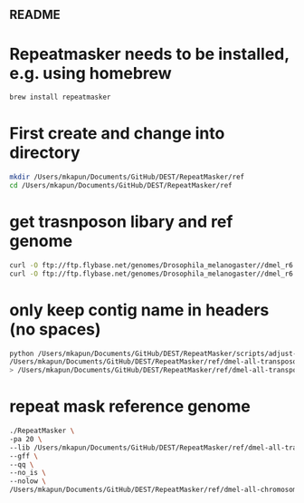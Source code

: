 ## README

# Repeatmasker needs to be installed, e.g. using homebrew

```bash
brew install repeatmasker
```

# First create and change into directory

```bash
mkdir /Users/mkapun/Documents/GitHub/DEST/RepeatMasker/ref
cd /Users/mkapun/Documents/GitHub/DEST/RepeatMasker/ref
```

# get trasnposon libary and ref genome
```bash
curl -O ftp://ftp.flybase.net/genomes/Drosophila_melanogaster//dmel_r6.10_FB2016_02/fasta/dmel-all-transposon-r6.10.fasta.gz
curl -O ftp://ftp.flybase.net/genomes/Drosophila_melanogaster//dmel_r6.10_FB2016_02/fasta/dmel-all-chromosome-r6.10.fasta.gz
```

# only keep contig name in headers (no spaces)
```bash
python /Users/mkapun/Documents/GitHub/DEST/RepeatMasker/scripts/adjust-id.py \
/Users/mkapun/Documents/GitHub/DEST/RepeatMasker/ref/dmel-all-transposon-r6.10.fasta
> /Users/mkapun/Documents/GitHub/DEST/RepeatMasker/ref/dmel-all-transposon-r6.10_fixed-id.fasta
```

# repeat mask reference genome
```bash
./RepeatMasker \
-pa 20 \
--lib /Users/mkapun/Documents/GitHub/DEST/RepeatMasker/ref/dmel-all-transposon-r6.10_fixed-id.fasta \
--gff \
--qq \
--no_is \
--nolow \
/Users/mkapun/Documents/GitHub/DEST/RepeatMasker/ref/dmel-all-chromosome-r6.10.fasta.gz
```
